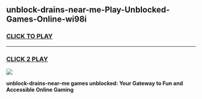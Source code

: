 
## unblock-drains-near-me-Play-Unblocked-Games-Online-wi98i
<h3>
<a href="https://premium76.site?title=unblock-drains-near-me&ref=25A">CLICK TO PLAY</a></h3>
<hr>

<h3>
<a href="https://premium76.site?title=unblock-drains-near-me&ref=25A">CLICK 2 PLAY</a>
  
</h3>

<a href="https://premium76.site?title=unblock-drains-near-me&ref=25A"><img src="https://clearcache.store/games.png"></a>


**unblock-drains-near-me games unblocked: Your Gateway to Fun and Accessible Online Gaming**
